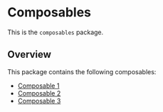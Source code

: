 # Composables

This is the `composables` package.

## Overview

This package contains the following composables:

- [Composable 1](./composable1.md)
- [Composable 2](./composable2.md)
- [Composable 3](./composable3.md)
